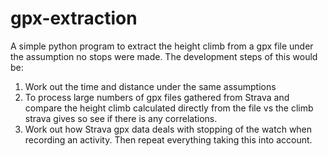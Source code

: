 # gpx-extraction
A simple python program to extract the height climb from a gpx file under the assumption no stops were made.
The development steps of this would be:
1. Work out the time and distance under the same assumptions
2. To process large numbers of gpx files gathered from Strava and compare the height climb calculated directly from the file vs the climb strava gives so see if there is any correlations.
3. Work out how Strava gpx data deals with stopping of the watch when recording an activity. Then repeat everything taking this into account.

